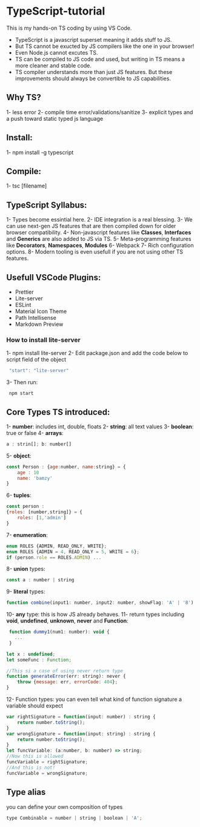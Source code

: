 # TypeScript-tutorial

This is my hands-on TS coding by using VS Code.

* TypeScript is a javascript superset meaning it adds stuff to JS.
* But TS cannot be exucted by JS compilers like the one in your browser!
* Even Node.js cannot excutes TS.
* TS can be compiled to JS code and used, but writing in TS means a more cleaner and stable code.
* TS compiler understands more than just JS features. But these improvements should always be convertible to JS capabilities.

## Why TS?
1- less error
2- compile time error/validations/sanitize
3- explicit types and a push toward static typed js language 

## Install:
1- npm install -g typescript
## Compile:
1- tsc [filename]

## TypeScript Syllabus:

1- Types become essintial here.
2- IDE integration is a real blessing.
3- We can use next-gen JS features that are then compiled down for older browser compatibility.
4- Non-javascript features like **Classes**, **Interfaces** and **Generics** are also added to JS via TS.
5- Meta-programming features like **Decorators**, **Namespaces**, **Modules** 
6- Webpack
7- Rich configuration options.
8- Modern tooling is even usefull if you are not using other TS features.


## Usefull VSCode Plugins:
* Prettier
* Lite-server
* ESLint
* Material Icon Theme
* Path Intellisense
* Markdown Preview

### How to install lite-server
1- npm install lite-server
2- Edit  package.json and add the code below to script field of the object
```javascript
 "start": "lite-server"
```
3- Then run:
```npm
 npm start 
 ```



 ## Core Types TS introduced:
 1- **number**: includes int, double, floats 
 2- **string**: all text values
 3- **boolean**: true or false
 4- **arrays**: 
 ```javascript 
 a : strin[]; b: number[]
 ```
 5- **object**: 
 ```javascript 
 const Person : {age:number, name:string} = {
     age : 10
     name: 'bamzy'
 }
 ```
 6- **tuples**: 
 ```javascript
 const person : 
 {roles: [number,string]} = {
     roles: [1,'admin']
 } 
 ```
 7- **enumeration**:
 ```javascript
 enum ROLES {ADMIN, READ_ONLY, WRITE};
 enum ROLES {ADMIN = 4, READ_ONLY = 5, WRITE = 6};
if (person.role == ROLES.ADMIN) ...
```

8- **union** types:
```javascript
const a : number | string
```
9- **literal** types:
```javascript
function combine(input1: number, input2: number, showFlag: 'A' | 'B')
```

10- **any** type: this is how JS already behaves.
11- return types including **void**, **undefined**, **unknown**, **never** and **Function**:
```javascript
 function dummy1(num1: number): void {
   ...  
 }

let x : undefined;
let someFunc : Function;

//This si a case of using never return type
function generateError(err: string): never {
    throw {message: err, errorCode: 404};
}
```

12- Function types:
you can even tell what kind of function signature a variable should expect 
```javascript
var rightSignature = function(input: number) : string {
    return number.toString();
}
var wrongSignature = function(input: string) : string {
    return number.toString();
}
let funcVariable: (a:number, b: number) => string; 
//Now this is allowed
funcVariable = rightSignature;
//And this is not!
funcVariable = wrongSignature;
```
## Type alias
you can define your own composition of types
```javascript
type Combinable = number | string | boolean | 'A';
```